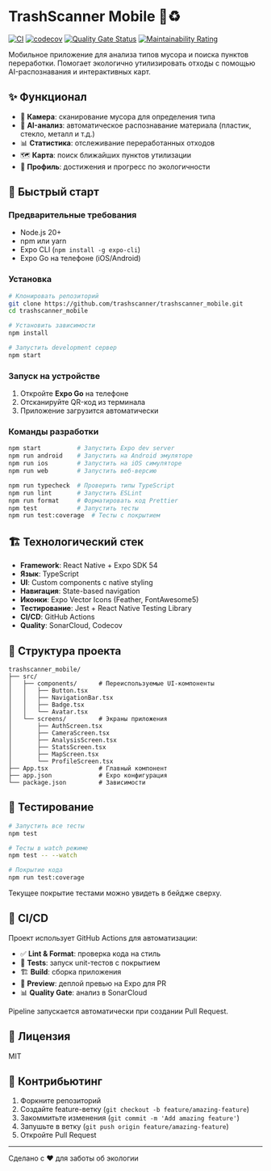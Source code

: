 # TrashScanner Mobile 🌱♻️

[![CI](https://github.com/trashscanner/trashscanner_mobile/actions/workflows/ci.yml/badge.svg)](https://github.com/trashscanner/trashscanner_mobile/actions/workflows/ci.yml)
[![codecov](https://codecov.io/gh/trashscanner/trashscanner_mobile/branch/main/graph/badge.svg)](https://codecov.io/gh/trashscanner/trashscanner_mobile)
[![Quality Gate Status](https://sonarcloud.io/api/project_badges/measure?project=trashscanner_trashscanner_mobile&metric=alert_status)](https://sonarcloud.io/summary/new_code?id=trashscanner_trashscanner_mobile)
[![Maintainability Rating](https://sonarcloud.io/api/project_badges/measure?project=trashscanner_trashscanner_mobile&metric=sqale_rating)](https://sonarcloud.io/summary/new_code?id=trashscanner_trashscanner_mobile)

Мобильное приложение для анализа типов мусора и поиска пунктов переработки. Помогает экологично утилизировать отходы с помощью AI-распознавания и интерактивных карт.

## ✨ Функционал

- 📸 **Камера**: сканирование мусора для определения типа
- 🤖 **AI-анализ**: автоматическое распознавание материала (пластик, стекло, металл и т.д.)
- 📊 **Статистика**: отслеживание переработанных отходов
- 🗺️ **Карта**: поиск ближайших пунктов утилизации
- 👤 **Профиль**: достижения и прогресс по экологичности

## 🚀 Быстрый старт

### Предварительные требования

- Node.js 20+
- npm или yarn
- Expo CLI (`npm install -g expo-cli`)
- Expo Go на телефоне (iOS/Android)

### Установка

```bash
# Клонировать репозиторий
git clone https://github.com/trashscanner/trashscanner_mobile.git
cd trashscanner_mobile

# Установить зависимости
npm install

# Запустить development сервер
npm start
```

### Запуск на устройстве

1. Откройте **Expo Go** на телефоне
2. Отсканируйте QR-код из терминала
3. Приложение загрузится автоматически

### Команды разработки

```bash
npm start          # Запустить Expo dev server
npm run android    # Запустить на Android эмуляторе
npm run ios        # Запустить на iOS симуляторе
npm run web        # Запустить веб-версию

npm run typecheck  # Проверить типы TypeScript
npm run lint       # Запустить ESLint
npm run format     # Форматировать код Prettier
npm test           # Запустить тесты
npm run test:coverage  # Тесты с покрытием
```

## 🏗️ Технологический стек

- **Framework**: React Native + Expo SDK 54
- **Язык**: TypeScript
- **UI**: Custom components с native styling
- **Навигация**: State-based navigation
- **Иконки**: Expo Vector Icons (Feather, FontAwesome5)
- **Тестирование**: Jest + React Native Testing Library
- **CI/CD**: GitHub Actions
- **Quality**: SonarCloud, Codecov

## 📁 Структура проекта

```
trashscanner_mobile/
├── src/
│   ├── components/      # Переиспользуемые UI-компоненты
│   │   ├── Button.tsx
│   │   ├── NavigationBar.tsx
│   │   ├── Badge.tsx
│   │   └── Avatar.tsx
│   └── screens/         # Экраны приложения
│       ├── AuthScreen.tsx
│       ├── CameraScreen.tsx
│       ├── AnalysisScreen.tsx
│       ├── StatsScreen.tsx
│       ├── MapScreen.tsx
│       └── ProfileScreen.tsx
├── App.tsx              # Главный компонент
├── app.json             # Expo конфигурация
└── package.json         # Зависимости
```

## 🧪 Тестирование

```bash
# Запустить все тесты
npm test

# Тесты в watch режиме
npm test -- --watch

# Покрытие кода
npm run test:coverage
```

Текущее покрытие тестами можно увидеть в бейдже сверху.

## 🔧 CI/CD

Проект использует GitHub Actions для автоматизации:

- ✅ **Lint & Format**: проверка кода на стиль
- 🧪 **Tests**: запуск unit-тестов с покрытием
- 🏗️ **Build**: сборка приложения
- 🚀 **Preview**: деплой превью на Expo для PR
- 📊 **Quality Gate**: анализ в SonarCloud

Pipeline запускается автоматически при создании Pull Request.

## 📄 Лицензия

MIT

## 🤝 Контрибьютинг

1. Форкните репозиторий
2. Создайте feature-ветку (`git checkout -b feature/amazing-feature`)
3. Закоммитьте изменения (`git commit -m 'Add amazing feature'`)
4. Запушьте в ветку (`git push origin feature/amazing-feature`)
5. Откройте Pull Request

---

Сделано с ❤️ для заботы об экологии

